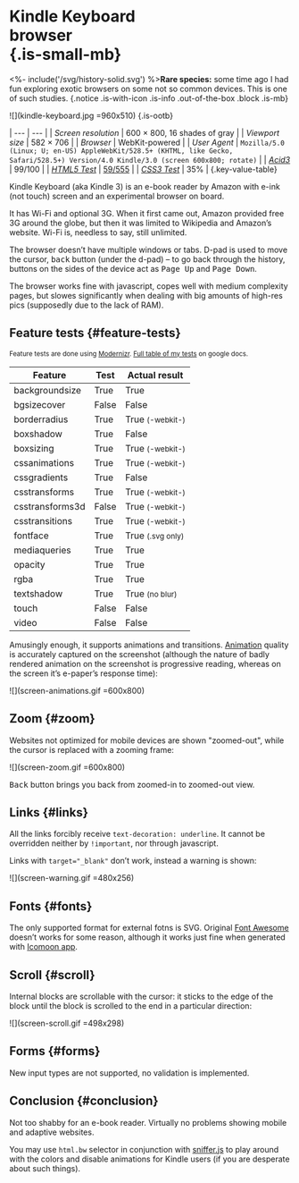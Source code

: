 # Kindle Keyboard<div class="small">browser</div> {.is-small-mb}

<%- include('/svg/history-solid.svg') %>**Rare species:** some time ago I had fun exploring exotic browsers on some not so common devices. This is one of such studies.
{.notice .is-with-icon .is-info .out-of-the-box .block .is-mb}

![](kindle-keyboard.jpg =960x510)
{.is-ootb}

| ---                                    | --- |
| *Screen resolution*                    | 600 &times; 800, 16 shades of gray |
| *Viewport size*                        | 582 &times; 706 |
| *Browser*                              | WebKit-powered |
| *User Agent*                           | `Mozilla/5.0 (Linux; U; en-US) AppleWebKit/528.5+ (KHTML, like Gecko, Safari/528.5+) Version/4.0 Kindle/3.0 (screen 600x800; rotate)` |
| *[Acid3](http://acid3.acidtests.org/)* | 99/100 |
| *[HTML5 Test](http://html5test.com/)*  | [59/555](http://html5test.com/s/af89ab2018cb33eb.html) |
| *[CSS3 Test](http://css3test.com/)*    | 35% |
{.key-value-table}

Kindle Keyboard (aka Kindle 3) is an e-book reader by Amazon with e-ink (not touch) screen and an experimental browser on board.

It has Wi-Fi and optional 3G. When it first came out, Amazon provided free 3G around the globe, but then it was limited to Wikipedia and Amazon’s website. Wi-Fi is, needless to say, still unlimited.

The browser doesn’t have multiple windows or tabs. D-pad is used to move the cursor, <kbd>back</kbd> button (under the d-pad) – to go back through the history, buttons on the sides of the device act as <kbd>Page Up</kbd> and <kbd>Page Down</kbd>.

The browser works fine with javascript, copes well with medium complexity pages, but slowes significantly when dealing with big amounts of high-res pics (supposedly due to the lack of RAM).

## Feature tests {#feature-tests}

<small>Feature tests are done using [Modernizr](//modernizr.com). [Full table of my tests](https://docs.google.com/spreadsheet/ccc?key=0AjA1cIs8C8MGdFdyQ0lMQnhMbHJEeVZpMW9XejhzU2c&usp=sharing#gid=0) on google docs.</small>

<table>
	<thead>
		<tr>
			<th>Feature</th>
			<th>Test</th>
			<th>Actual result</th>
		</tr>
	</thead>
	<tbody>
		<tr>
			<td>backgroundsize</td>
			<td class="is-true">True</td>
			<td class="is-true">True</td>
		</tr>
		<tr>
			<td>bgsizecover</td>
			<td class="is-false">False</td>
			<td class="is-false">False</td>
		</tr>
		<tr>
			<td>borderradius</td>
			<td class="is-true">True</td>
			<td class="is-true">True <small>(-webkit-)</small></td>
		</tr>
		<tr>
			<td>boxshadow</td>
			<td class="is-true">True</td>
			<td class="is-false">False</td>
		</tr>
		<tr>
			<td>boxsizing </td>
			<td class="is-true">True</td>
			<td class="is-true">True <small>(-webkit-)</small></td>
		</tr>
		<tr>
			<td>cssanimations</td>
			<td class="is-true">True</td>
			<td class="is-true">True <small>(-webkit-)</small></td>
		</tr>
		<tr>
			<td>cssgradients</td>
			<td class="is-true">True</td>
			<td class="is-false">False</td>
		</tr>
		<tr>
			<td>csstransforms</td>
			<td class="is-true">True</td>
			<td class="is-true">True <small>(-webkit-)</small></td>
		</tr>
		<tr>
			<td>csstransforms3d</td>
			<td class="is-false">False</td>
			<td class="is-true">True <small>(-webkit-)</small></td>
		</tr>
		<tr>
			<td>csstransitions</td>
			<td class="is-true">True</td>
			<td class="is-true">True <small>(-webkit-)</small></td>
		</tr>
		<tr>
			<td>fontface</td>
			<td class="is-true">True</td>
			<td class="is-true">True <small>(.svg only)</small></td>
		</tr>
		<tr>
			<td>mediaqueries</td>
			<td class="is-true">True</td>
			<td class="is-true">True</td>
		</tr>
		<tr>
			<td>opacity</td>
			<td class="is-true">True</td>
			<td class="is-true">True</td>
		</tr>
		<tr>
			<td>rgba</td>
			<td class="is-true">True</td>
			<td class="is-true">True</td>
		</tr>
		<tr>
			<td>textshadow</td>
			<td class="is-true">True</td>
			<td class="is-bug">True <small>(no blur)</small></td>
		</tr>
		<tr>
			<td>touch</td>
			<td class="is-false">False</td>
			<td class="is-false">False</td>
		</tr>
		<tr>
			<td>video</td>
			<td class="is-false">False</td>
			<td class="is-false">False</td>
		</tr>
	</tbody>
</table>

Amusingly enough, it supports animations and transitions. [Animation](/en/Pepyaka_font_using_CSS_animations/) quality is accurately captured on the screenshot (although the nature of badly rendered animation on the screenshot is progressive reading, whereas on the screen it’s e-paper’s response time):

![](screen-animations.gif =600x800)

## Zoom {#zoom}

Websites not optimized for mobile devices are shown "zoomed-out", while the cursor is replaced with a zooming frame:

![](screen-zoom.gif =600x800)

<kbd>Back</kbd> button brings you back from zoomed-in to zoomed-out view.

## Links {#links}

All the links forcibly receive `text-decoration: underline`. It cannot be overridden neither by `!important`, nor through javascript.

Links with `target="_blank"` don’t work, instead a warning is shown:

![](screen-warning.gif =480x256)

## Fonts {#fonts}

The only supported format for external fotns is SVG. Original [Font Awesome](http://fortawesome.github.io/Font-Awesome/) doesn’t works for some reason, although it works just fine when generated with [Icomoon app](http://icomoon.io/app/).

## Scroll {#scroll}

Internal blocks are scrollable with the cursor: it sticks to the edge of the block until the block is scrolled to the end in a particular direction:

![](screen-scroll.gif =498x298)

## Forms {#forms}

New input types are not supported, no validation is implemented.

## Conclusion {#conclusion}

Not too shabby for an e-book reader. Virtually no problems showing mobile and adaptive websites.

You may use `html.bw` selector in conjunction with [sniffer.js](/en/Sniffer.js/) to play around with the colors and disable animations for Kindle users (if you are desperate about such things).

